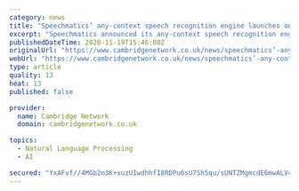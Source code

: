 ```yaml
---
category: news
title: "Speechmatics’ any-context speech recognition engine launches on Genesys AppFoundry"
excerpt: "Speechmatics announced its any-context speech recognition engine is now available on the Genesys® AppFoundry, the industry’s largest dedicated marketplace focused on customer experience solutions. Through mission-critical,"
publishedDateTime: 2020-11-19T15:46:00Z
originalUrl: "https://www.cambridgenetwork.co.uk/news/speechmatics’-any-context-speech-recognition-engine-launches-genesys-appfoundry"
webUrl: "https://www.cambridgenetwork.co.uk/news/speechmatics’-any-context-speech-recognition-engine-launches-genesys-appfoundry"
type: article
quality: 13
heat: 13
published: false

provider:
  name: Cambridge Network
  domain: cambridgenetwork.co.uk

topics:
  - Natural Language Processing
  - AI

secured: "YxAFvf//4MGb2n3K+xuzUIwdhhfI8RDPu6sU7Sh5qu/sUNTZMgmcdE6mwALV4q3aMaaklXftadbtg0UTvsVYd0OCx3IEZEVeC+MJqGtTXjidwLORREX4FJn0l2PTX5A/h2UNXx+zw4XBVJM690K9BTAECVDe6JTREDokVxOKbuTA5x+2pFPXjvYweXqektZiegjOuvFk7E78aROdqYcuvnfqogmCChIF2L8bMIhhZpVUECbAeHykTPfe2HwRHIBPVnHOqmGGqmVuZyNeLOZKXw+6dGkBSUWNyhWu4+8wjomFQxpkAbVPLdirKNUsXBWKyNaSnJnfvyNpsFwqlNjScTfR+oIasVyvAyL0Fzx/WO8=;Z2TZF8sHmn2LFCWVkxQzEw=="
---
```


